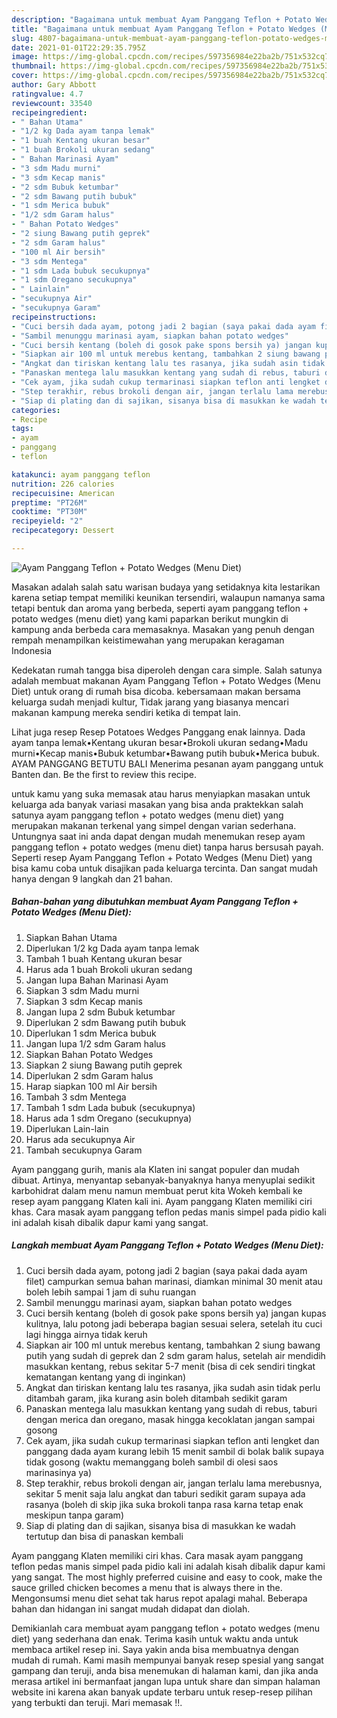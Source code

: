 ```yaml
---
description: "Bagaimana untuk membuat Ayam Panggang Teflon + Potato Wedges (Menu Diet) teraktual"
title: "Bagaimana untuk membuat Ayam Panggang Teflon + Potato Wedges (Menu Diet) teraktual"
slug: 4807-bagaimana-untuk-membuat-ayam-panggang-teflon-potato-wedges-menu-diet-teraktual
date: 2021-01-01T22:29:35.795Z
image: https://img-global.cpcdn.com/recipes/597356984e22ba2b/751x532cq70/ayam-panggang-teflon-potato-wedges-menu-diet-foto-resep-utama.jpg
thumbnail: https://img-global.cpcdn.com/recipes/597356984e22ba2b/751x532cq70/ayam-panggang-teflon-potato-wedges-menu-diet-foto-resep-utama.jpg
cover: https://img-global.cpcdn.com/recipes/597356984e22ba2b/751x532cq70/ayam-panggang-teflon-potato-wedges-menu-diet-foto-resep-utama.jpg
author: Gary Abbott
ratingvalue: 4.7
reviewcount: 33540
recipeingredient:
- " Bahan Utama"
- "1/2 kg Dada ayam tanpa lemak"
- "1 buah Kentang ukuran besar"
- "1 buah Brokoli ukuran sedang"
- " Bahan Marinasi Ayam"
- "3 sdm Madu murni"
- "3 sdm Kecap manis"
- "2 sdm Bubuk ketumbar"
- "2 sdm Bawang putih bubuk"
- "1 sdm Merica bubuk"
- "1/2 sdm Garam halus"
- " Bahan Potato Wedges"
- "2 siung Bawang putih geprek"
- "2 sdm Garam halus"
- "100 ml Air bersih"
- "3 sdm Mentega"
- "1 sdm Lada bubuk secukupnya"
- "1 sdm Oregano secukupnya"
- " Lainlain"
- "secukupnya Air"
- "secukupnya Garam"
recipeinstructions:
- "Cuci bersih dada ayam, potong jadi 2 bagian (saya pakai dada ayam filet) campurkan semua bahan marinasi, diamkan minimal 30 menit atau boleh lebih sampai 1 jam di suhu ruangan"
- "Sambil menunggu marinasi ayam, siapkan bahan potato wedges"
- "Cuci bersih kentang (boleh di gosok pake spons bersih ya) jangan kupas kulitnya, lalu potong jadi beberapa bagian sesuai selera, setelah itu cuci lagi hingga airnya tidak keruh"
- "Siapkan air 100 ml untuk merebus kentang, tambahkan 2 siung bawang putih yang sudah di geprek dan 2 sdm garam halus, setelah air mendidih masukkan kentang, rebus sekitar 5-7 menit (bisa di cek sendiri tingkat kematangan kentang yang di inginkan)"
- "Angkat dan tiriskan kentang lalu tes rasanya, jika sudah asin tidak perlu ditambah garam, jika kurang asin boleh ditambah sedikit garam"
- "Panaskan mentega lalu masukkan kentang yang sudah di rebus, taburi dengan merica dan oregano, masak hingga kecoklatan jangan sampai gosong"
- "Cek ayam, jika sudah cukup termarinasi siapkan teflon anti lengket dan panggang dada ayam kurang lebih 15 menit sambil di bolak balik supaya tidak gosong (waktu memanggang boleh sambil di olesi saos marinasinya ya)"
- "Step terakhir, rebus brokoli dengan air, jangan terlalu lama merebusnya, sekitar 5 menit saja lalu angkat dan taburi sedikit garam supaya ada rasanya (boleh di skip jika suka brokoli tanpa rasa karna tetap enak meskipun tanpa garam)"
- "Siap di plating dan di sajikan, sisanya bisa di masukkan ke wadah tertutup dan bisa di panaskan kembali"
categories:
- Recipe
tags:
- ayam
- panggang
- teflon

katakunci: ayam panggang teflon 
nutrition: 226 calories
recipecuisine: American
preptime: "PT26M"
cooktime: "PT30M"
recipeyield: "2"
recipecategory: Dessert

---
```



![Ayam Panggang Teflon + Potato Wedges (Menu Diet)](https://img-global.cpcdn.com/recipes/597356984e22ba2b/751x532cq70/ayam-panggang-teflon-potato-wedges-menu-diet-foto-resep-utama.jpg)

Masakan adalah salah satu warisan budaya yang setidaknya kita lestarikan karena setiap tempat memiliki keunikan tersendiri, walaupun namanya sama tetapi bentuk dan aroma yang berbeda, seperti ayam panggang teflon + potato wedges (menu diet) yang kami paparkan berikut mungkin di kampung anda berbeda cara memasaknya. Masakan yang penuh dengan rempah menampilkan keistimewahan yang merupakan keragaman Indonesia

Kedekatan rumah tangga bisa diperoleh dengan cara simple. Salah satunya adalah membuat makanan Ayam Panggang Teflon + Potato Wedges (Menu Diet) untuk orang di rumah bisa dicoba. kebersamaan makan bersama keluarga sudah menjadi kultur, Tidak jarang yang biasanya mencari makanan kampung mereka sendiri ketika di tempat lain.

Lihat juga resep Resep Potatoes Wedges Panggang enak lainnya. Dada ayam tanpa lemak•Kentang ukuran besar•Brokoli ukuran sedang•Madu murni•Kecap manis•Bubuk ketumbar•Bawang putih bubuk•Merica bubuk. AYAM PANGGANG BETUTU BALI Menerima pesanan ayam panggang untuk Banten dan. Be the first to review this recipe.

untuk kamu yang suka memasak atau harus menyiapkan masakan untuk keluarga ada banyak variasi masakan yang bisa anda praktekkan salah satunya ayam panggang teflon + potato wedges (menu diet) yang merupakan makanan terkenal yang simpel dengan varian sederhana. Untungnya saat ini anda dapat dengan mudah menemukan resep ayam panggang teflon + potato wedges (menu diet) tanpa harus bersusah payah.
Seperti resep Ayam Panggang Teflon + Potato Wedges (Menu Diet) yang bisa kamu coba untuk disajikan pada keluarga tercinta. Dan sangat mudah hanya dengan 9 langkah dan 21 bahan.


<!--inarticleads1-->

##### Bahan-bahan yang dibutuhkan membuat Ayam Panggang Teflon + Potato Wedges (Menu Diet):

1. Siapkan  Bahan Utama
1. Diperlukan 1/2 kg Dada ayam tanpa lemak
1. Tambah 1 buah Kentang ukuran besar
1. Harus ada 1 buah Brokoli ukuran sedang
1. Jangan lupa  Bahan Marinasi Ayam
1. Siapkan 3 sdm Madu murni
1. Siapkan 3 sdm Kecap manis
1. Jangan lupa 2 sdm Bubuk ketumbar
1. Diperlukan 2 sdm Bawang putih bubuk
1. Diperlukan 1 sdm Merica bubuk
1. Jangan lupa 1/2 sdm Garam halus
1. Siapkan  Bahan Potato Wedges
1. Siapkan 2 siung Bawang putih geprek
1. Diperlukan 2 sdm Garam halus
1. Harap siapkan 100 ml Air bersih
1. Tambah 3 sdm Mentega
1. Tambah 1 sdm Lada bubuk (secukupnya)
1. Harus ada 1 sdm Oregano (secukupnya)
1. Diperlukan  Lain-lain
1. Harus ada secukupnya Air
1. Tambah secukupnya Garam


Ayam panggang gurih, manis ala Klaten ini sangat populer dan mudah dibuat. Artinya, menyantap sebanyak-banyaknya hanya menyuplai sedikit karbohidrat dalam menu namun membuat perut kita Wokeh kembali ke resep ayam panggang Klaten kali ini. Ayam panggang Klaten memiliki ciri khas. Cara masak ayam panggang teflon pedas manis simpel pada pidio kali ini adalah kisah dibalik dapur kami yang sangat. 

<!--inarticleads2-->

##### Langkah membuat  Ayam Panggang Teflon + Potato Wedges (Menu Diet):

1. Cuci bersih dada ayam, potong jadi 2 bagian (saya pakai dada ayam filet) campurkan semua bahan marinasi, diamkan minimal 30 menit atau boleh lebih sampai 1 jam di suhu ruangan
1. Sambil menunggu marinasi ayam, siapkan bahan potato wedges
1. Cuci bersih kentang (boleh di gosok pake spons bersih ya) jangan kupas kulitnya, lalu potong jadi beberapa bagian sesuai selera, setelah itu cuci lagi hingga airnya tidak keruh
1. Siapkan air 100 ml untuk merebus kentang, tambahkan 2 siung bawang putih yang sudah di geprek dan 2 sdm garam halus, setelah air mendidih masukkan kentang, rebus sekitar 5-7 menit (bisa di cek sendiri tingkat kematangan kentang yang di inginkan)
1. Angkat dan tiriskan kentang lalu tes rasanya, jika sudah asin tidak perlu ditambah garam, jika kurang asin boleh ditambah sedikit garam
1. Panaskan mentega lalu masukkan kentang yang sudah di rebus, taburi dengan merica dan oregano, masak hingga kecoklatan jangan sampai gosong
1. Cek ayam, jika sudah cukup termarinasi siapkan teflon anti lengket dan panggang dada ayam kurang lebih 15 menit sambil di bolak balik supaya tidak gosong (waktu memanggang boleh sambil di olesi saos marinasinya ya)
1. Step terakhir, rebus brokoli dengan air, jangan terlalu lama merebusnya, sekitar 5 menit saja lalu angkat dan taburi sedikit garam supaya ada rasanya (boleh di skip jika suka brokoli tanpa rasa karna tetap enak meskipun tanpa garam)
1. Siap di plating dan di sajikan, sisanya bisa di masukkan ke wadah tertutup dan bisa di panaskan kembali


Ayam panggang Klaten memiliki ciri khas. Cara masak ayam panggang teflon pedas manis simpel pada pidio kali ini adalah kisah dibalik dapur kami yang sangat. The most highly preferred cuisine and easy to cook, make the sauce grilled chicken becomes a menu that is always there in the. Mengonsumsi menu diet sehat tak harus repot apalagi mahal. Beberapa bahan dan hidangan ini sangat mudah didapat dan diolah. 

Demikianlah cara membuat ayam panggang teflon + potato wedges (menu diet) yang sederhana dan enak. Terima kasih untuk waktu anda untuk membaca artikel resep ini. Saya yakin anda bisa membuatnya dengan mudah di rumah. Kami masih mempunyai banyak resep spesial yang sangat gampang dan teruji, anda bisa menemukan di halaman kami, dan jika anda merasa artikel ini bermanfaat jangan lupa untuk share dan simpan halaman website ini karena akan banyak update terbaru untuk resep-resep pilihan yang terbukti dan teruji. Mari memasak !!. 
